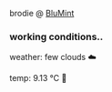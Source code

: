 brodie @ [BluMint](https://www.linkedin.com/company/blumint-io/)

<!--weather_start-->
### working conditions..

weather: few clouds ☁️

temp: 9.13 °C 🧥

<!--weather_end-->
